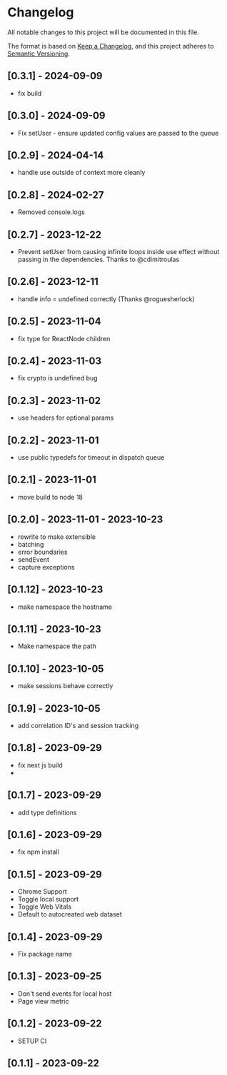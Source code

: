# Changelog

All notable changes to this project will be documented in this file.

The format is based on [Keep a Changelog](https://keepachangelog.com/en/1.0.0/),
and this project adheres to [Semantic Versioning](https://semver.org/spec/v2.0.0.html).

## [0.3.1] - 2024-09-09

- fix build


## [0.3.0] - 2024-09-09

- Fix setUser - ensure updated config values are passed to the queue

## [0.2.9] - 2024-04-14

- handle use outside of context more cleanly

## [0.2.8] - 2024-02-27

- Removed console.logs

## [0.2.7] - 2023-12-22

- Prevent setUser from causing infinite loops inside use effect without passing in the dependencies. Thanks to @cdimitroulas

## [0.2.6] - 2023-12-11

- handle info = undefined correctly (Thanks @roguesherlock)
  
## [0.2.5] - 2023-11-04

- fix type for ReactNode children

## [0.2.4] - 2023-11-03

- fix crypto is undefined bug
  
## [0.2.3] - 2023-11-02 

- use headers for optional params
  
## [0.2.2] - 2023-11-01

- use public typedefs for timeout in dispatch queue
  
## [0.2.1] - 2023-11-01

- move build to node 18
  
## [0.2.0] - 2023-11-01 - 2023-10-23

- rewrite to make extensible
- batching
- error boundaries
- sendEvent
- capture exceptions
  
## [0.1.12] - 2023-10-23

- make namespace the hostname

## [0.1.11] - 2023-10-23

- Make namespace the path
  
## [0.1.10] - 2023-10-05

- make sessions behave correctly
## [0.1.9] - 2023-10-05

- add correlation ID's and session tracking

## [0.1.8] - 2023-09-29

* fix next js build
* 
## [0.1.7] - 2023-09-29

* add type definitions
  
## [0.1.6] - 2023-09-29

* fix npm install

## [0.1.5] - 2023-09-29

* Chrome Support
* Toggle local support
* Toggle Web Vitals
* Default to autocreated web dataset
  
## [0.1.4] - 2023-09-29

* Fix package name


## [0.1.3] - 2023-09-25

* Don't send events for local host
* Page view metric
## [0.1.2] - 2023-09-22

* SETUP CI

## [0.1.1] - 2023-09-22
